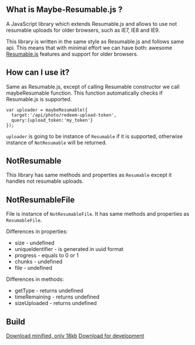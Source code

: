 ## What is Maybe-Resumable.js ?

A JavaScript library which extends Resumable.js and allows to use not resumable uploads for older browsers, such as IE7, IE8 and IE9.

This library is written in the same style as Resumable.js and follows same api. This means that with
minimal effort we can have both: awesome [Resumable.js](https://github.com/resumable2/resumable.js) features and support for older browsers.


## How can I use it?

Same as Resumable.js, except of calling Resumable constructor we call maybeResumable function.
This function automatically checks if Resumable.js is supported.

    var uploader = maybeResumable({
      target:'/api/photo/redeem-upload-token', 
      query:{upload_token:'my_token'}
    });
    
`uploader` is going to be instance of `Resumable` if it is supported, otherwise instance of `NotResumable` will be returned. 

## NotResumable

This library has same methods and properties as `Resumable` except it handles not resumable uploads.

## NotResumableFile

File is instance of `NotResumableFile`. It has same methods and properties as `ResumableFile`.

Differences in properties:
 * size - undefined
 * uniqueIdentifier - is generated in uuid format
 * progress - equals to 0 or 1
 * chunks - undefined
 * file - undefined

Differences in methods:
 * getType - returns undefined
 * timeRemaining - returns undefined
 * sizeUploaded - returns undefined

## Build

[Download minified, only 18kb](https://raw.github.com/resumable2/maybe-resumable.js/master/build/maybe-resumable.min.js)
[Download for development](https://raw.github.com/resumable2/maybe-resumable.js/master/build/maybe-resumable.js)
